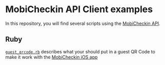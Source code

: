 # MobiCheckin API Client examples

In this repository, you will find several scripts using the
[MobiCheckin API](https://app.mobicheckin.com/api).

## Ruby
[```guest_qrcode.rb```](https://github.com/applidget/mobicheckin-api-client-examples/blob/master/ruby/guest_qrcode.rb)
describes what your should put in a guest QR Code
to make it work with the [MobiCheckin iOS app](http://itunes.apple.com/app/mobicheckin/id510125877?mt=8)
